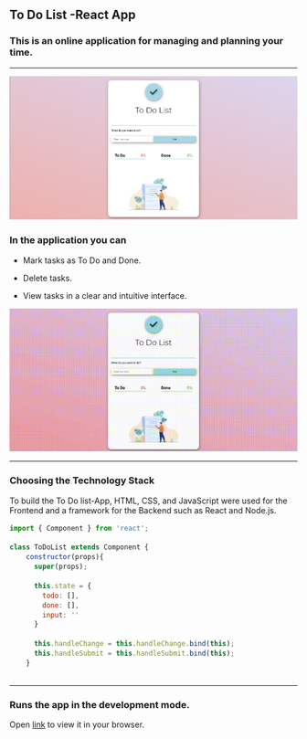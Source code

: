 ## To Do List -React App

### This is an online application for managing and planning your time.
----
![img](https://github.com/marina-gu/to-do-list/blob/main/todolist.png)

### In the application you can

 - Mark tasks as To Do and Done.

 - Delete tasks.

 - View tasks in a clear and intuitive interface.


![gif](https://github.com/marina-gu/to-do-list/blob/main/animation%20(2).gif)

----

### Choosing the Technology Stack

To build the To Do list-App, HTML, CSS, and JavaScript were used for the Frontend and a framework for the Backend such as React and Node.js.

```Javascript
import { Component } from 'react';

class ToDoList extends Component {
    constructor(props){
      super(props);
      
      this.state = {
        todo: [],
        done: [],
        input: ''
      }
      
      this.handleChange = this.handleChange.bind(this);
      this.handleSubmit = this.handleSubmit.bind(this);
    }
    
```
----

### Runs the app in the development mode.

Open [link](https://beamish-jelly-73bbcc.netlify.app) to view it in your browser.

